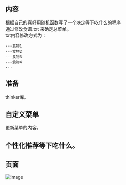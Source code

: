 ## 内容  
根据自己的喜好用随机函数写了一个决定等下吃什么的程序  
通过修改食谱.txt 来确定总菜单。  
txt内容修改方式为：
```
---食物1
---食物2
---食物3
---食物4
...
```

## 准备
thinker库。

## 自定义菜单
更新菜单的内容。

## 个性化推荐等下吃什么。

## 页面  
![image](https://github.com/WThirteen/Random-food/assets/100677199/b4e70d6f-3876-4d56-9ad9-3663088ae92c)

